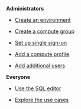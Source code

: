 **Administrators**

-   [Create an environment](qiv1640281527006.md)


-   [Create a compute group](xrr1658772541186.md)


-   [Set up single sign-on](mxq1680183881642.md)


-   [Add a compute profile](dvl1640281718303.md)


-   [Add additional users](wxe1659392685092.md)


**Everyone**

-   [Use the SQL editor](xbg1640280430669.md)


-   [Explore the use cases](bkm1640280721917.md)


